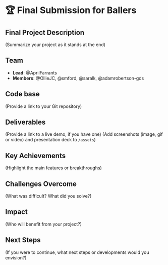 # 🏆 Final Submission for Ballers

## Final Project Description
(Summarize your project as it stands at the end)

## Team
- **Lead**: @AprilFarrants
- **Members**: @OllieJC, @smford, @saralk, @adamrobertson-gds

## Code base
(Provide a link to your Git repository)

## Deliverables 
(Provide a link to a live demo, if you have one)
(Add screenshots (image, gif or video) and presentation deck to `/assets`)

## Key Achievements
(Highlight the main features or breakthroughs)

## Challenges Overcome
(What was difficult? What did you solve?)

## Impact
(Who will benefit from your project?)

## Next Steps
(If you were to continue, what next steps or developments would you envision?)
